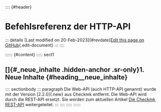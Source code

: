 :::: {#header}
# Befehlsreferenz der HTTP-API

::: details
[Last modified on 20-Feb-2023]{#revdate}[Edit this page on
GitHub](https://github.com/Checkmk/checkmk-docs/edit/2.3.0/src/common/de/web_api_references.asciidoc){.edit-document}
:::
::::

:::::: {#content}
::::: sect1
## []{#_neue_inhalte .hidden-anchor .sr-only}1. Neue Inhalte {#heading__neue_inhalte}

:::: sectionbody
::: paragraph
Die Web-API (auch HTTP-API genannt) wurde mit der Version [2.2.0]{.new}
aus Checkmk entfernt. Die Web-API wird durch die REST-API ersetzt. Sie
werden zum aktuellen Artikel [Die Checkmk REST-API](rest_api.html)
weitergeleitet.
:::
::::
:::::
::::::

